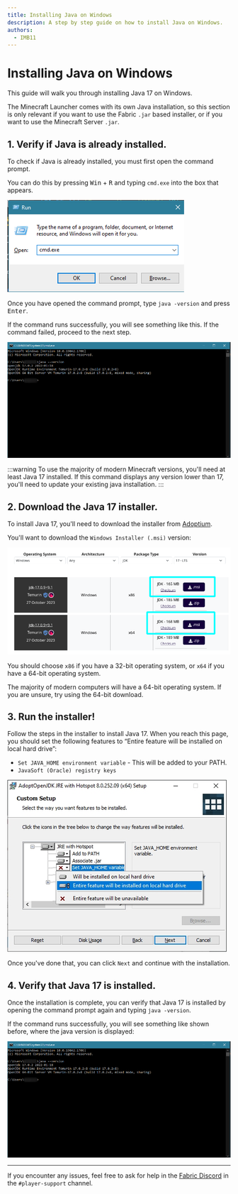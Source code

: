 ```yaml
---
title: Installing Java on Windows
description: A step by step guide on how to install Java on Windows.
authors:
  - IMB11
---
```


# Installing Java on Windows

This guide will walk you through installing Java 17 on Windows.

The Minecraft Launcher comes with its own Java installation, so this section is only relevant if you want to use the Fabric `.jar` based installer, or if you want to use the Minecraft Server `.jar`.

## 1. Verify if Java is already installed.

To check if Java is already installed, you must first open the command prompt.

You can do this by pressing <kbd>Win</kbd> + <kbd>R</kbd> and typing `cmd.exe` into the box that appears.

![Windows Run Dialog with "cmd.exe" in the run bar.](/assets/players/installing-java/windows-run-dialog.png)

Once you have opened the command prompt, type `java -version` and press <kbd>Enter</kbd>.

If the command runs successfully, you will see something like this. If the command failed, proceed to the next step.

![Command prompt with "java -version" typed in.](/assets/players/installing-java/windows-java-version.png)

:::warning
To use the majority of modern Minecraft versions, you'll need at least Java 17 installed. If this command displays any version lower than 17, you'll need to update your existing java installation.
:::

## 2. Download the Java 17 installer.

To install Java 17, you'll need to download the installer from [Adoptium](https://adoptium.net/en-GB/temurin/releases/?os=windows\&package=jdk\&version=17).

You'll want to download the `Windows Installer (.msi)` version:

![Adoptium download page with Windows Installer (.msi) highlighted.](/assets/players/installing-java/windows-download-java.png)

You should choose `x86` if you have a 32-bit operating system, or `x64` if you have a 64-bit operating system.

The majority of modern computers will have a 64-bit operating system. If you are unsure, try using the 64-bit download.

## 3. Run the installer!

Follow the steps in the installer to install Java 17. When you reach this page, you should set the following features to “Entire feature will be installed on local hard drive”:

- `Set JAVA_HOME environment variable` - This will be added to your PATH.
- `JavaSoft (Oracle) registry keys`

![Java 17 installer with "Set JAVA\_HOME variable" and "JavaSoft (Oracle) registry keys" highlighted.](/assets/players/installing-java/windows-wizard-screenshot.png)

Once you've done that, you can click `Next` and continue with the installation.

## 4. Verify that Java 17 is installed.

Once the installation is complete, you can verify that Java 17 is installed by opening the command prompt again and typing `java -version`.

If the command runs successfully, you will see something like shown before, where the java version is displayed:

![Command prompt with "java -version" typed in.](/assets/players/installing-java/windows-java-version.png)

***

If you encounter any issues, feel free to ask for help in the [Fabric Discord](https://discord.gg/v6v4pMv) in the `#player-support` channel.
